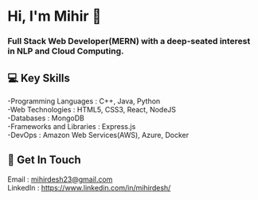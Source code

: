 



# Hi, I'm Mihir 👋
### Full Stack Web Developer(MERN) with a deep-seated interest in NLP and Cloud Computing.
<!--
**MihirDesh/MihirDesh** is a ✨ _special_ ✨ repository because its `README.md` (this file) appears on your GitHub profile.

Here are some ideas to get you started:


- 🔭 I’m currently working on ...
- 🌱 I’m currently learning ...
- 👯 I’m looking to collaborate on ...
- 🤔 I’m looking for help with ...
- 💬 Ask me about ...
- 📫 How to reach me: ...
- 😄 Pronouns: ...
- ⚡ Fun fact: ...
-->
## :computer: Key Skills
-Programming Languages : C++, Java, Python <br/>
-Web Technologies : HTML5, CSS3, React, NodeJS <br/>
-Databases : MongoDB <br/>
-Frameworks and Libraries : Express.js <br/>
-DevOps : Amazon Web Services(AWS), Azure, Docker <br/>

## 	:incoming_envelope: Get In Touch
Email : <mihirdesh23@gmail.com> <br/>
LinkedIn : <https://www.linkedin.com/in/mihirdesh/> <br/>
